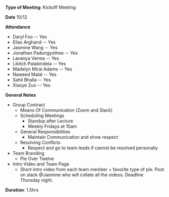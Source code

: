 **Type of Meeting**: Kickoff Meeting

**Date** 10/12

**Attendance**
- Daryl Foo               -- Yes
- Elias Arghand           -- Yes
- Jasmine Wang            -- Yes
- Jonathan Padungyothee   -- Yes
- Lavanya Verma           -- Yes
- Likitch Palabindela     -- Yes
- Madelyn Mirai Adams     -- Yes
- Naweed Malal            -- Yes
- Sahil Bhalla            -- Yes
- Xiaoye Zuo              -- Yes

**General Notes**
- Group Contract
  - Means Of Communication (Zoom and Slack)
  - Scheduling Meetings 
    - Standup after Lecture 
    - Weekly Fridays at 10am
  - General Responsibilities
    - Maintain Communication and show respect
  - Resolving Conflicts
    - Respect and go to team leads if cannot be resolved personally
- Team Branding
  - Pie Over Twelve
- Intro Video and Team Page
  - Short intro video from each team member + favorite type of pie. Post on slack @Jasmine who will collate all the videos. Deadline Thursday night.

**Duration**: 1.5hrs
